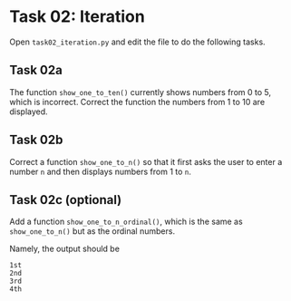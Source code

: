 # Task 02: Iteration

Open `task02_iteration.py` and edit the file to do the following tasks.

## Task 02a

The function `show_one_to_ten()` currently shows numbers from 0 to 5, which is incorrect.
Correct the function the numbers from 1 to 10 are displayed.

## Task 02b

Correct a function `show_one_to_n()` so that it first asks the user to enter a number `n` and then displays numbers from 1 to `n`.

## Task 02c (optional)

Add a function `show_one_to_n_ordinal()`, which is the same as `show_one_to_n()` but as the ordinal numbers.

Namely, the output should be

```console:
1st
2nd
3rd
4th
```
